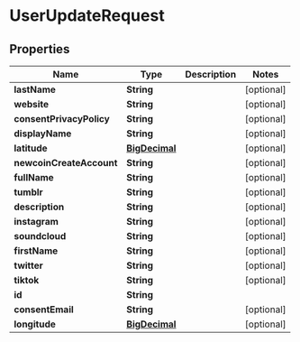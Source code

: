 
# UserUpdateRequest

## Properties
Name | Type | Description | Notes
------------ | ------------- | ------------- | -------------
**lastName** | **String** |  |  [optional]
**website** | **String** |  |  [optional]
**consentPrivacyPolicy** | **String** |  |  [optional]
**displayName** | **String** |  |  [optional]
**latitude** | [**BigDecimal**](BigDecimal.md) |  |  [optional]
**newcoinCreateAccount** | **String** |  |  [optional]
**fullName** | **String** |  |  [optional]
**tumblr** | **String** |  |  [optional]
**description** | **String** |  |  [optional]
**instagram** | **String** |  |  [optional]
**soundcloud** | **String** |  |  [optional]
**firstName** | **String** |  |  [optional]
**twitter** | **String** |  |  [optional]
**tiktok** | **String** |  |  [optional]
**id** | **String** |  | 
**consentEmail** | **String** |  |  [optional]
**longitude** | [**BigDecimal**](BigDecimal.md) |  |  [optional]



